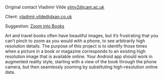 Original contact Vladimir Vilde <vlmv2@cam.ac.uk>

Client: vladimir.vilde@dxan.co.uk

Suggestion: [Zoom into Books](Zoom_into_Books "wikilink")

Art and travel books often have beautiful images, but it’s frustrating
that you can’t pinch to zoom as you would with a phone, to see
arbitrarily high resolution details. The purpose of this project is to
identify those times when a picture in a book or magazine corresponds to
an existing high resolution image that is available online. Your Android
app should work in augmented reality style, starting with a view of the
book through the phone camera, but then seamlessly zooming by
substituting high-resolution online data.